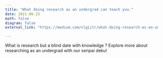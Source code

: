 ```yaml
---
title: "What doing research as an undergrad can teach you."
date: 2021-06-23
math: false
diagram: false
external_link: "https://medium.com/vlgiitr/what-doing-research-as-an-undergrad-can-teach-you-fa6ea1836b97"

---
```


What is research but a blind date with knowledge ? Explore more about researching as an undergrad with our senpai deku!
